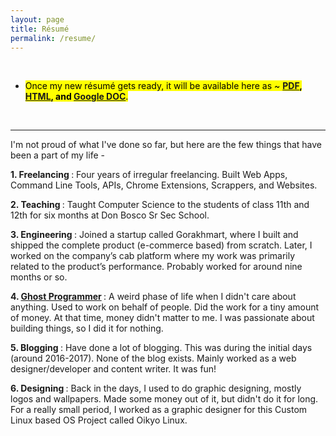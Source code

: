 ```yaml
---
layout: page
title: Résumé
permalink: /resume/
---
```


<!-- <center><strong>UPDATES COMING SOON!</strong></center> -->

<br>

- <mark>Once my new résumé gets ready, it will be available here as ~ <strong><a href="{{ '#' | prepend: site.baseurl | prepend: site.url }}" target="_blank">PDF</a>, <a href="{{ '#' | prepend: site.baseurl | prepend: site.url }}" target="_blank">HTML</a>, and <a href="{{ '#' | prepend: site.baseurl | prepend: site.url }}" target="_blank">Google DOC</a></strong>.</mark>

<br>

---

<section class="intro">
  <div class="container">

<p> I'm not proud of what I've done so far, but here are the few things that have been a part of my life - </p>

<p><strong>1. Freelancing </strong> : Four years of irregular freelancing. Built Web Apps, Command Line Tools, APIs, Chrome Extensions, Scrappers, and Websites.</p>

<p><strong>2. Teaching </strong> : Taught Computer Science to the students of class 11th and 12th for six months at Don Bosco Sr Sec School.</p>

<p><strong>3. Engineering </strong> : Joined a startup called Gorakhmart, where I built and shipped the complete product (e-commerce based) from scratch. Later, I worked on the company’s cab platform where my work was primarily related to the product’s performance. Probably worked for around nine months or so. </p>

<p><strong>4. <a href="https://www.urbandictionary.com/define.php?term=Ghost%20Programmer">Ghost Programmer</a> </strong> : A weird phase of life when I didn't care about anything. Used to work on behalf of people. Did the work for a tiny amount of money. At that time, money didn't matter to me. I was passionate about building things, so I did it for nothing.</p>

<p><strong>5. Blogging </strong> : Have done a lot of blogging. This was during the initial days (around 2016-2017). None of the blog exists. Mainly worked as a web designer/developer and content writer. It was fun! </p>

<p><strong>6. Designing </strong> : Back in the days, I used to do graphic designing, mostly logos and wallpapers. Made some money out of it, but didn't do it for long. For a really small period, I worked as a graphic designer for this Custom Linux based OS Project called Oikyo Linux. </p>


  </div>
</section>



